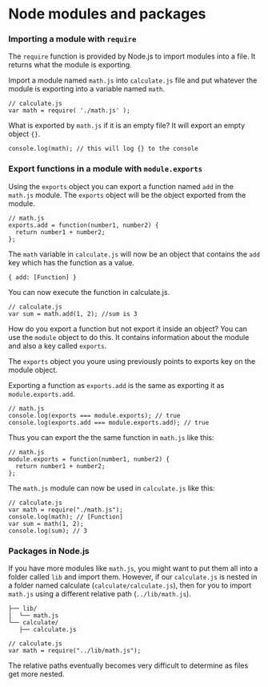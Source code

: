 # Node modules and packages

### Importing a module with `require`

The `require` function is provided by Node.js to import modules into a file.
It returns what the module is exporting.

Import a module named `math.js` into `calculate.js` file and put whatever the module is exporting into a variable named `math`.

```
// calculate.js
var math = require( './math.js' );
```

What is exported by `math.js` if it is an empty file? It will export an empty object `{}`.

```
console.log(math); // this will log {} to the console
```

### Export functions in a module with `module.exports`

Using the `exports` object you can export a function named `add` in the `math.js` module.
The `exports` object will be the object exported from the module.

```
// math.js
exports.add = function(number1, number2) {
  return number1 + number2;
};
```

The `math` variable in `calculate.js` will now be an object that contains the `add` key which has the function as a value.

```
{ add: [Function] }
```

You can now execute the function in calculate.js.

```
// calculate.js
var sum = math.add(1, 2); //sum is 3
```

How do you export a function but not export it inside an object? You can use the `module` object to do this.
It contains information about the module and also a key called `exports`.

The `exports` object you youre using previously points to exports key on the module object.

Exporting a function as `exports.add` is the same as exporting it as `module.exports.add`.

```
// math.js
console.log(exports === module.exports); // true
console.log(exports.add === module.exports.add); // true
```

Thus you can export the the same function in `math.js` like this:

```
// math.js
module.exports = function(number1, number2) {
  return number1 + number2;
};
```

The `math.js` module can now be used in `calculate.js` like this:

```
// calculate.js
var math = require("./math.js");
console.log(math); // [Function]
var sum = math(1, 2);
console.log(sum); // 3
```

### Packages in Node.js

If you have more modules like `math.js`, you might want to put them all into a folder called `lib` and import them. However, if our `calculate.js` is nested in a folder named calculate (`calculate/calculate.js`), then for you to import `math.js` using a different relative path (`../lib/math.js`).

```
├── lib/
|  └── math.js
└── calculate/
   ├── calculate.js
```

```
// calculate.js
var math = require("../lib/math.js");
```

The relative paths eventually becomes very difficult to determine as files get more nested.
